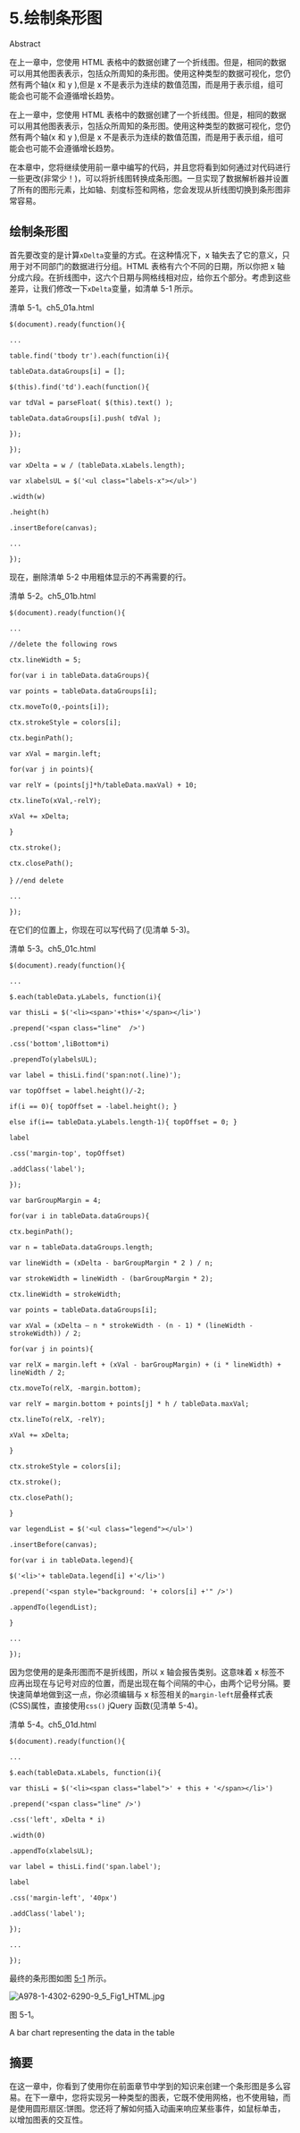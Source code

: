 # 5.绘制条形图

Abstract

在上一章中，您使用 HTML 表格中的数据创建了一个折线图。但是，相同的数据可以用其他图表表示，包括众所周知的条形图。使用这种类型的数据可视化，您仍然有两个轴(x 和 y ),但是 x 不是表示为连续的数值范围，而是用于表示组，组可能会也可能不会遵循增长趋势。

在上一章中，您使用 HTML 表格中的数据创建了一个折线图。但是，相同的数据可以用其他图表表示，包括众所周知的条形图。使用这种类型的数据可视化，您仍然有两个轴(x 和 y ),但是 x 不是表示为连续的数值范围，而是用于表示组，组可能会也可能不会遵循增长趋势。

在本章中，您将继续使用前一章中编写的代码，并且您将看到如何通过对代码进行一些更改(非常少！)，可以将折线图转换成条形图。一旦实现了数据解析器并设置了所有的图形元素，比如轴、刻度标签和网格，您会发现从折线图切换到条形图非常容易。

## 绘制条形图

首先要改变的是计算`xDelta`变量的方式。在这种情况下，x 轴失去了它的意义，只用于对不同部门的数据进行分组。HTML 表格有六个不同的日期，所以你把 x 轴分成六段。在折线图中，这六个日期与网格线相对应，给你五个部分。考虑到这些差异，让我们修改一下`xDelta`变量，如清单 5-1 所示。

清单 5-1。ch5_01a.html

`$(document).ready(function(){`

`...`

`table.find('tbody tr').each(function(i){`

`tableData.dataGroups[i] = [];`

`$(this).find('td').each(function(){`

`var tdVal = parseFloat( $(this).text() );`

`tableData.dataGroups[i].push( tdVal );`

`});`

`});`

`var xDelta = w / (tableData.xLabels.length);`

`var xlabelsUL = $('<ul class="labels-x"></ul>')`

`.width(w)`

`.height(h)`

`.insertBefore(canvas);`

`...`

`});`

现在，删除清单 5-2 中用粗体显示的不再需要的行。

清单 5-2。ch5_01b.html

`$(document).ready(function(){`

`...`

`//delete the following rows`

`ctx.lineWidth = 5;`

`for(var i in tableData.dataGroups){`

`var points = tableData.dataGroups[i];`

`ctx.moveTo(0,-points[i]);`

`ctx.strokeStyle = colors[i];`

`ctx.beginPath();`

`var xVal = margin.left;`

`for(var j in points){`

`var relY = (points[j]*h/tableData.maxVal) + 10;`

`ctx.lineTo(xVal,-relY);`

`xVal += xDelta;`

`}`

`ctx.stroke();`

`ctx.closePath();`

`}` `//end delete`

`...`

`});`

在它们的位置上，你现在可以写代码了(见清单 5-3)。

清单 5-3。ch5_01c.html

`$(document).ready(function(){`

`...`

`$.each(tableData.yLabels, function(i){`

`var thisLi = $('<li><span>'+this+'</span></li>')`

`.prepend('<span class="line"  />')`

`.css('bottom',liBottom*i)`

`.prependTo(ylabelsUL);`

`var label = thisLi.find('span:not(.line)');`

`var topOffset = label.height()/-2;`

`if(i == 0){ topOffset = -label.height(); }`

`else if(i== tableData.yLabels.length-1){ topOffset = 0; }`

`label`

`.css('margin-top', topOffset)`

`.addClass('label');`

`});`

`var barGroupMargin = 4;`

`for(var i in tableData.dataGroups){`

`ctx.beginPath();`

`var n = tableData.dataGroups.length;`

`var lineWidth = (xDelta - barGroupMargin * 2 ) / n;`

`var strokeWidth = lineWidth - (barGroupMargin * 2);`

`ctx.lineWidth = strokeWidth;`

`var points = tableData.dataGroups[i];`

`var xVal = (xDelta – n * strokeWidth - (n - 1) * (lineWidth - strokeWidth)) / 2;`

`for(var j in points){`

`var relX = margin.left + (xVal - barGroupMargin) + (i * lineWidth) + lineWidth / 2;`

`ctx.moveTo(relX, -margin.bottom);`

`var relY = margin.bottom + points[j] * h / tableData.maxVal;`

`ctx.lineTo(relX, -relY);`

`xVal += xDelta;`

`}`

`ctx.strokeStyle = colors[i];`

`ctx.stroke();`

`ctx.closePath();`

`}`

`var legendList = $('<ul class="legend"></ul>')`

`.insertBefore(canvas);`

`for(var i in tableData.legend){`

`$('<li>'+ tableData.legend[i] +'</li>')`

`.prepend('<span style="background: '+ colors[i] +'" />')`

`.appendTo(legendList);`

`}`

`...`

`});`

因为您使用的是条形图而不是折线图，所以 x 轴会报告类别。这意味着 x 标签不应再出现在与记号对应的位置，而是出现在每个间隔的中心，由两个记号分隔。要快速简单地做到这一点，你必须编辑与 x 标签相关的`margin-left`层叠样式表(CSS)属性，直接使用`css()` jQuery 函数(见清单 5-4)。

清单 5-4。ch5_01d.html

`$(document).ready(function(){`

`...`

`$.each(tableData.xLabels, function(i){`

`var thisLi = $('<li><span class="label">' + this + '</span></li>')`

`.prepend('<span class="line" />')`

`.css('left', xDelta * i)`

`.width(0)`

`.appendTo(xlabelsUL);`

`var label = thisLi.find('span.label');`

`label`

`.css('margin-left', '40px')`

`.addClass('label');`

`});`

`...`

`});`

最终的条形图如图 [5-1](#Fig1) 所示。

![A978-1-4302-6290-9_5_Fig1_HTML.jpg](img/A978-1-4302-6290-9_5_Fig1_HTML.jpg)

图 5-1。

A bar chart representing the data in the table

## 摘要

在这一章中，你看到了使用你在前面章节中学到的知识来创建一个条形图是多么容易。在下一章中，您将实现另一种类型的图表，它既不使用网格，也不使用轴，而是使用圆形扇区:饼图。您还将了解如何插入动画来响应某些事件，如鼠标单击，以增加图表的交互性。